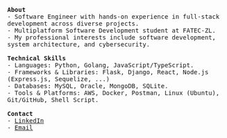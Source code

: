 <p>
  <samp>
    <strong>About</strong><br>
    - Software Engineer with hands-on experience in full-stack development across diverse projects.<br>
    - Multiplatform Software Development student at FATEC-ZL.<br>
    - My professional interests include software development, system architecture, and cybersecurity.
    <br>
    <br>
    <strong>Technical Skills</strong><br>
    - Languages: Python, Golang, JavaScript/TypeScript.<br>
    - Frameworks & Libraries: Flask, Django, React, Node.js (Express.js, Sequelize, ...)<br>
    - Databases: MySQL, Oracle, MongoDB, SQLite.<br>
    - Tools & Platforms: AWS, Docker, Postman, Linux (Ubuntu), Git/GitHub, Shell Script.<br>
    <br>
    <strong>Contact</strong><br>
    - <a href="https://www.linkedin.com/in/abraaosvs/" target="_blank">LinkedIn</a><br>
    - <a href="mailto:abraaosantos.contato@hotmail.com" target="_blank">Email</a>
  </samp>
</p>



